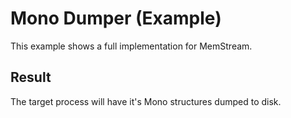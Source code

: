 # Mono Dumper (Example)

This example shows a full implementation for MemStream.

## Result

The target process will have it's Mono structures dumped to disk.